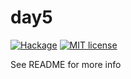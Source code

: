 # day5

[![Hackage](https://img.shields.io/hackage/v/day5.svg?logo=haskell)](https://hackage.haskell.org/package/day5)
[![MIT license](https://img.shields.io/badge/license-MIT-blue.svg)](LICENSE)

See README for more info
